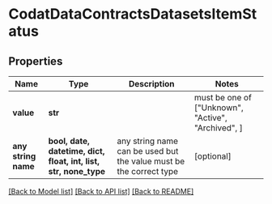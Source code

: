 # CodatDataContractsDatasetsItemStatus


## Properties
Name | Type | Description | Notes
------------ | ------------- | ------------- | -------------
**value** | **str** |  |  must be one of ["Unknown", "Active", "Archived", ]
**any string name** | **bool, date, datetime, dict, float, int, list, str, none_type** | any string name can be used but the value must be the correct type | [optional]

[[Back to Model list]](../README.md#documentation-for-models) [[Back to API list]](../README.md#documentation-for-api-endpoints) [[Back to README]](../README.md)


